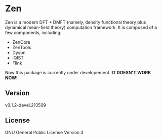 # Zen

Zen is a modern DFT + DMFT (namely, density functional theory plus dynamical mean-field theory) computation framework. It is composed of a few components, including:
* ZenCore
* ZenTools
* Dyson
* iQIST
* Flink

Now this package is currently under developement. **IT DOESN'T WORK NOW!**

## Version

v0.1.2-devel.210509

## License

GNU General Public License Version 3

